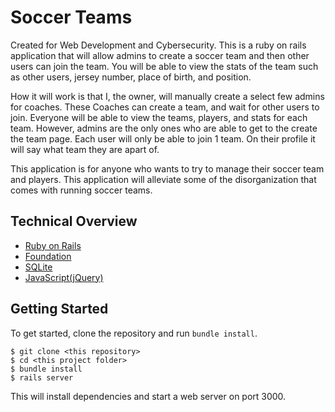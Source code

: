 # Soccer Teams

Created for Web Development and Cybersecurity. This is a ruby on rails application that will allow admins to create a soccer team and then other users can join the team. You will be able to view the stats of the team such as other users, jersey number, place of birth, and position.

How it will work is that I, the owner, will manually create a select few admins for coaches. These Coaches can create a team, and wait for other users to join. Everyone will be able to view the teams, players, and stats for each team. However, admins are the only ones who are able to get to the create the team page. Each user will only be able to join 1 team. On their profile it will say what team they are apart of.

This application is for anyone who wants to try to manage their soccer team and players. This application will alleviate some of the disorganization that comes with running soccer teams.



## Technical Overview

* [Ruby on Rails](http://rubyonrails.org/)
* [Foundation](http://foundation.zurb.com/)
* [SQLite](https://sqlite.org/)
* [JavaScript(jQuery)](https://jquery.com/)



## Getting Started


To get started, clone the repository and run `bundle install`.

```shell
$ git clone <this repository>
$ cd <this project folder>
$ bundle install
$ rails server
```

This will install dependencies and start a web server on port 3000.

